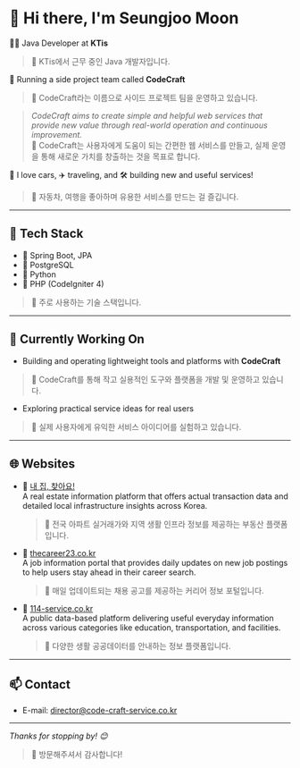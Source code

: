 # 👋 Hi there, I'm Seungjoo Moon

👨‍💻 Java Developer at **KTis**  
> 📍 KTis에서 근무 중인 Java 개발자입니다.

🚀 Running a side project team called **CodeCraft**  
> 📍 CodeCraft라는 이름으로 사이드 프로젝트 팀을 운영하고 있습니다.

> *CodeCraft aims to create simple and helpful web services that provide new value through real-world operation and continuous improvement.*  
> 📍 CodeCraft는 사용자에게 도움이 되는 간편한 웹 서비스를 만들고, 실제 운영을 통해 새로운 가치를 창출하는 것을 목표로 합니다.

🚗 I love cars, ✈️ traveling, and 🛠️ building new and useful services!  
> 📍 자동차, 여행을 좋아하며 유용한 서비스를 만드는 걸 즐깁니다.

---

## 💼 Tech Stack

- 🌱 Spring Boot, JPA  
- 🐘 PostgreSQL  
- 🐍 Python  
- 🐘 PHP (CodeIgniter 4)  
> 📍 주로 사용하는 기술 스택입니다.

---

## 🧪 Currently Working On

- Building and operating lightweight tools and platforms with **CodeCraft**  
> 📍 CodeCraft를 통해 작고 실용적인 도구와 플랫폼을 개발 및 운영하고 있습니다.

- Exploring practical service ideas for real users  
> 📍 실제 사용자에게 유익한 서비스 아이디어를 실험하고 있습니다.

---

## 🌐 Websites

- 🔗 [내 집, 찾아요!](https://ayo.pe.kr)  
  A real estate information platform that offers actual transaction data and detailed local infrastructure insights across Korea.  
  > 📍 전국 아파트 실거래가와 지역 생활 인프라 정보를 제공하는 부동산 플랫폼입니다.

- 🔗 [thecareer23.co.kr](https://thecareer23.co.kr)  
  A job information portal that provides daily updates on new job postings to help users stay ahead in their career search.  
  > 📍 매일 업데이트되는 채용 공고를 제공하는 커리어 정보 포털입니다.

- 🔗 [114-service.co.kr](https://114-service.co.kr)  
  A public data-based platform delivering useful everyday information across various categories like education, transportation, and facilities.  
  > 📍 다양한 생활 공공데이터를 안내하는 정보 플랫폼입니다.

---

## 📫 Contact

- E-mail: director@code-craft-service.co.kr

---

_Thanks for stopping by! 😊_  
> 📍 방문해주셔서 감사합니다!
